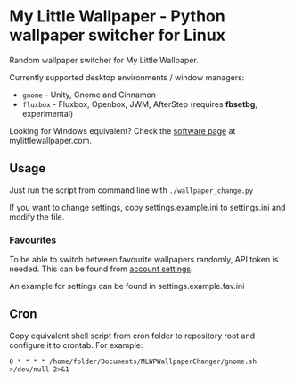 # My Little Wallpaper - Python wallpaper switcher for Linux

Random wallpaper switcher for My Little Wallpaper.

Currently supported desktop environments / window managers:

- `gnome` - Unity, Gnome and Cinnamon
- `fluxbox` - Fluxbox, Openbox, JWM, AfterStep (requires **fbsetbg**, experimental)

Looking for Windows equivalent? Check the [software page](http://www.mylittlewallpaper.com/c/all/software) at mylittlewallpaper.com.

## Usage

Just run the script from command line with `./wallpaper_change.py`

If you want to change settings, copy settings.example.ini to settings.ini and modify the file.

### Favourites

To be able to switch between favourite wallpapers randomly, API token is needed. This can be found from [account settings](http://www.mylittlewallpaper.com/c/all/account).

An example for settings can be found in settings.example.fav.ini

## Cron

Copy equivalent shell script from cron folder to repository root and configure it to crontab. For example:

```
0 * * * * /home/folder/Documents/MLWPWallpaperChanger/gnome.sh >/dev/null 2>&1
```
